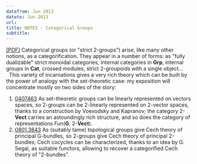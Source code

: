 ```yaml
---
datefrom: Jun 2013
dateto: Jun 2013
url: 
title: NOTES - Categorical Groups 
subtitle: 
---
```


[[PDF]](stuff/repbeamer.pdf) Categorical groups (or "strict 2-groups") arise, like many other notions, as a categorification. They appear in a number of forms: as "fully dualizable" strict monoidal categories, internal categories in $\mathbf{Grp}$, internal groups in $\mathbf{Cat}$, crossed modules, strict 2-groupoids with a single object...<br>&nbsp; This variety of incarnations gives a very rich theory which can be built by the power of analogy with the  set-theoretic case: my exposition will concentrate mostly on two sides of the story: 

1. [0407463][mackaay] As set-theoretic groups can be linearly represented on vectors spaces, so 2-groups can be 2-linearly represented on 2-vector spaces, thanks to a construction by Voevodsky and Kapranov; the category 2-$\mathbf{Vect}$ carries an astoundingly rich structure, and so does the category of representations Fun($\mathbf{G}$, 2-$\mathbf{Vect}$).
2. [0801.3843][baez] As (suitably tame) topological groups give Cech theory of principal G-bundles, so 2-groups give Cech theory of principal 2-bundles; Cech cocycles can be characterized, thanks to an idea by G. Segal, as suitable functors, allowing to recover a categorified Cech theory of "2-bundles".

[baez]: https://arxiv.org/abs/0801.3843
[mackaay]: http://arxiv.org/abs/math/0407463
